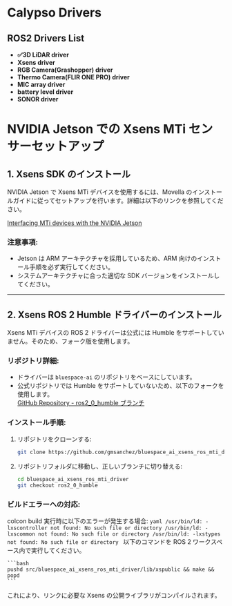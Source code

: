 # Calypso Drivers

## ROS2 Drivers List

- **✅3D LiDAR driver**
- **Xsens driver**
- **RGB Camera(Grashopper) driver**
- **Thermo Camera(FLIR ONE PRO) driver**
- **MIC array driver**
- **battery level driver**
- **SONOR driver**




# NVIDIA Jetson での Xsens MTi センサーセットアップ

## 1. Xsens SDK のインストール

NVIDIA Jetson で Xsens MTi デバイスを使用するには、Movella のインストールガイドに従ってセットアップを行います。詳細は以下のリンクを参照してください。

[Interfacing MTi devices with the NVIDIA Jetson](https://base.movella.com/s/article/Interfacing-MTi-devices-with-the-NVIDIA-Jetson-1605870420176?language=en_US)

### **注意事項:**
- Jetson は ARM アーキテクチャを採用しているため、ARM 向けのインストール手順を必ず実行してください。
- システムアーキテクチャに合った適切な SDK バージョンをインストールしてください。

---

## 2. Xsens ROS 2 Humble ドライバーのインストール

Xsens MTi デバイスの ROS 2 ドライバーは公式には Humble をサポートしていません。そのため、フォーク版を使用します。

### **リポジトリ詳細:**
- ドライバーは `bluespace-ai` のリポジトリをベースにしています。
- 公式リポジトリでは Humble をサポートしていないため、以下のフォークを使用します。  
  [GitHub Repository - ros2\_0\_humble ブランチ](https://github.com/gmsanchez/bluespace_ai_xsens_ros_mti_driver/tree/ros2_0_humble)

### **インストール手順:**
1. リポジトリをクローンする:
   ```bash
   git clone https://github.com/gmsanchez/bluespace_ai_xsens_ros_mti_driver.git
   ```
2. リポジトリフォルダに移動し、正しいブランチに切り替える:
    ```bash
    cd bluespace_ai_xsens_ros_mti_driver
    git checkout ros2_0_humble
    ```
### **ビルドエラーへの対応:**
colcon build 実行時に以下のエラーが発生する場合:
    ```yaml
    /usr/bin/ld: -lxscontroller not found: No such file or directory
    /usr/bin/ld: -lxscommon not found: No such file or directory
    /usr/bin/ld: -lxstypes not found: No such file or directory
    ```
    以下のコマンドを ROS 2 ワークスペース内で実行してください。
    
    ```bash
    pushd src/bluespace_ai_xsens_ros_mti_driver/lib/xspublic && make && popd
    ```
これにより、リンクに必要な Xsens の公開ライブラリがコンパイルされます。
